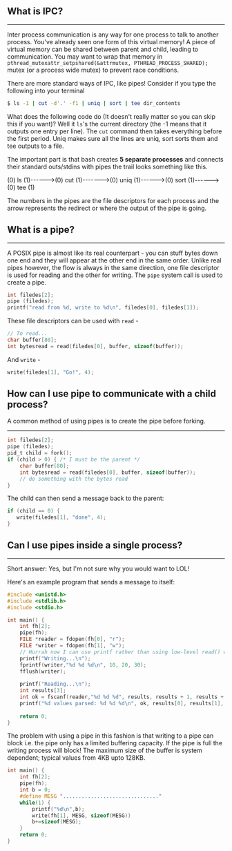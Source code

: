 ## What is IPC?


----

Inter process communication is any way for one process to talk to another process. You've already seen one form of this virtual memory! A piece of virtual memory can be shared between parent and child, leading to communication. You may want to wrap that memory in `pthread_mutexattr_setpshared(&attrmutex, PTHREAD_PROCESS_SHARED);` mutex (or a process wide mutex) to prevent race conditions.

There are more standard ways of IPC, like pipes! Consider if you type the following into your terminal

```bash
$ ls -1 | cut -d'.' -f1 | uniq | sort | tee dir_contents
```

What does the following code do (It doesn't really matter so you can skip this if you want)? Well it `ls`'s the current directory (the -1 means that it outputs one entry per line). The `cut` command then takes everything before the first period. Uniq makes sure all the lines are uniq, sort sorts them and tee outputs to a file. 

The important part is that bash creates **5 separate processes** and connects their standard outs/stdins with pipes the trail looks something like this.

(0) ls (1)------>(0) cut (1)------->(0) uniq (1)------>(0) sort (1)------>(0) tee (1)

The numbers in the pipes are the file descriptors for each process and the arrow represents the redirect or where the output of the pipe is going.

## What is a pipe?

----

A POSIX pipe is almost like its real counterpart - you can stuff bytes down one end and they will appear at the other end in the same order. Unlike real pipes however, the flow is always in the same direction, one file descriptor is used for reading and the other for writing. The `pipe` system call is used to create a pipe.
```C
int filedes[2];
pipe (filedes);
printf("read from %d, write to %d\n", filedes[0], filedes[1]);
```

These file descriptors can be used with `read` -
```C
// To read...
char buffer[80];
int bytesread = read(filedes[0], buffer, sizeof(buffer));
```
And `write` - 
```C
write(filedes[1], "Go!", 4);
```

## How can I use pipe to communicate with a child process?
A common method of using pipes is to create the pipe before forking.

----
 
```C
int filedes[2];
pipe (filedes);
pid_t child = fork();
if (child > 0) { /* I must be the parent */
    char buffer[80];
    int bytesread = read(filedes[0], buffer, sizeof(buffer));
    // do something with the bytes read    
}
```

The child can then send a message back to the parent:
```C
if (child == 0) {
   write(filedes[1], "done", 4);
}
```
## Can I use pipes inside a single process?

----

Short answer: Yes, but I'm not sure why you would want to LOL!

Here's an example program that sends a message to itself:
```C
#include <unistd.h>
#include <stdlib.h>
#include <stdio.h>

int main() {
    int fh[2];
    pipe(fh);
    FILE *reader = fdopen(fh[0], "r");
    FILE *writer = fdopen(fh[1], "w");
    // Hurrah now I can use printf rather than using low-level read() write()
    printf("Writing...\n");
    fprintf(writer,"%d %d %d\n", 10, 20, 30);
    fflush(writer);
    
    printf("Reading...\n");
    int results[3];
    int ok = fscanf(reader,"%d %d %d", results, results + 1, results + 2);
    printf("%d values parsed: %d %d %d\n", ok, results[0], results[1], results[2]);
    
    return 0;
}
```

The problem with using a pipe in this fashion is that writing to a pipe can block i.e. the pipe only has a limited buffering capacity. If the pipe is full the writing process will block! The maximum size of the buffer is system dependent; typical values from  4KB upto 128KB.

```C
int main() {
    int fh[2];
    pipe(fh);
    int b = 0;
    #define MESG "..............................."
    while(1) {
        printf("%d\n",b);
        write(fh[1], MESG, sizeof(MESG))
        b+=sizeof(MESG);
    }
    return 0;
}
```

